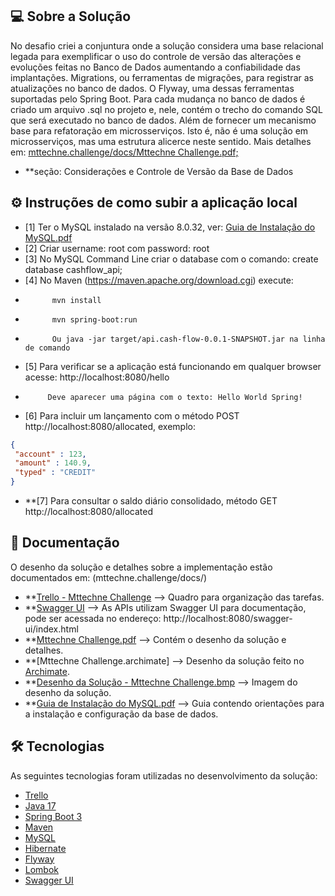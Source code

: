 ## 💻 Sobre a Solução

No desafio criei a conjuntura onde a solução considera uma base relacional legada para exemplificar o uso do controle de versão das alterações e evoluções feitas no Banco de Dados aumentando a confiabilidade das implantações. Migrations, ou ferramentas de migrações, para registrar as atualizações no banco de dados. O Flyway, uma dessas ferramentas suportadas pelo Spring Boot. Para cada mudança no banco de dados é criado um arquivo .sql no projeto e, nele, contém o trecho do comando SQL que será executado no banco de dados.
Além de fornecer um mecanismo base para refatoração em microsserviços. Isto é, não é uma solução em microsserviços, mas uma estrutura alicerce neste sentido.
Mais detalhes em: [mttechne.challenge/docs/Mttechne Challenge.pdf;](https://github.com/fabianolitmagnan/mttechne.challenge/blob/main/docs/Mttechne%20Challenge.pdf)

- **seção: Considerações e Controle de Versão da Base de Dados

## ⚙️ Instruções de como subir a aplicação local

- [1] Ter o MySQL instalado na versão 8.0.32, ver: [Guia de Instalação do MySQL.pdf](https://github.com/fabianolitmagnan/mttechne.challenge/blob/main/docs/Guia%20de%20Instala%C3%A7%C3%A3o%20do%20MySQL.pdf)
- [2] Criar username: root com password: root
- [3] No MySQL Command Line criar o database com o comando: create database cashflow_api;
- [4] No Maven (https://maven.apache.org/download.cgi) execute:
-           mvn install
-           mvn spring-boot:run
-           Ou java -jar target/api.cash-flow-0.0.1-SNAPSHOT.jar na linha de comando
- [5] Para verificar se a aplicação está funcionando em qualquer browser acesse: http://localhost:8080/hello
-          Deve aparecer uma página com o texto: Hello World Spring!
- [6] Para incluir um lançamento com o método POST http://localhost:8080/allocated, exemplo:
```JSON
{
 "account" : 123,
 "amount" : 140.9,
 "typed" : "CREDIT"
}
```
- **[7] Para consultar o saldo diário consolidado, método GET http://localhost:8080/allocated

## 📄 Documentação

O desenho da solução e detalhes sobre a implementação estão documentados em: (mttechne.challenge/docs/)

- **[Trello - Mttechne Challenge](https://trello.com/invite/b/hFTIQvJk/ATTI810cf8f7cd34d0e6b71e6179f60a15aeC658EF53/mttechne-challenge) --> Quadro para organização das tarefas.
- **[Swagger UI](http://localhost:8080/swagger-ui/index.html) --> As APIs utilizam Swagger UI para documentação, pode ser acessada no endereço: http://localhost:8080/swagger-ui/index.html
- **[Mttechne Challenge.pdf](https://github.com/fabianolitmagnan/mttechne.challenge/blob/main/docs/Mttechne%20Challenge.pdf) --> Contém o desenho da solução e detalhes.
- **[Mttechne Challenge.archimate] --> Desenho da solução feito no [Archimate](https://www.archimatetool.com/).
- **[Desenho da Solução - Mttechne Challenge.bmp](https://github.com/fabianolitmagnan/mttechne.challenge/blob/main/docs/Desenho%20da%20Solu%C3%A7%C3%A3o%20-%20Mttechne%20Challenge.bmp) --> Imagem do desenho da solução.
- **[Guia de Instalação do MySQL.pdf](https://github.com/fabianolitmagnan/mttechne.challenge/blob/main/docs/Guia%20de%20Instala%C3%A7%C3%A3o%20do%20MySQL.pdf) --> Guia contendo orientações para a instalação e configuração da base de dados.

## 🛠 Tecnologias

As seguintes tecnologias foram utilizadas no desenvolvimento da solução:

- [Trello](https://trello.com)
- [Java 17](https://www.oracle.com/java)
- [Spring Boot 3](https://spring.io/projects/spring-boot)
- [Maven](https://maven.apache.org)
- [MySQL](https://www.mysql.com)
- [Hibernate](https://hibernate.org)
- [Flyway](https://flywaydb.org)
- [Lombok](https://projectlombok.org)
- [Swagger UI](https://swagger.io/tools/swagger-ui/)
